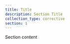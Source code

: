 ```yaml
---
title: Title
description: Section Title
collection_type: corrective
section: 1
---
```

Section content
